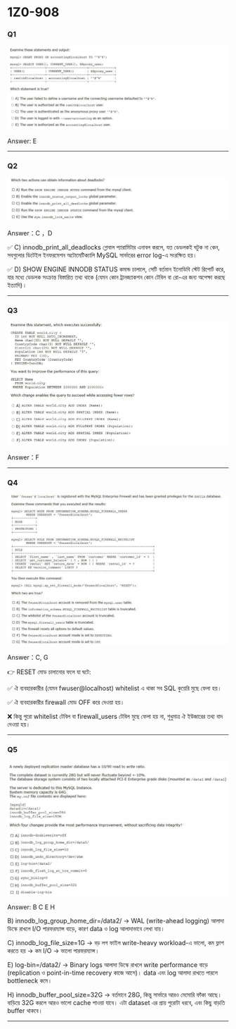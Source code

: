 # 1Z0-908

### Q1 

![alt text](image-2.png)

Answer: E

---

### Q2

![alt text](image-3.png)

Answer：C ，D 

✅ C) innodb_print_all_deadlocks গ্লোবাল প্যারামিটার এনাবল করলে, যত ডেডলকই ঘটুক না কেন, সবগুলোর ডিটেইল ইনফরমেশন অটোমেটিক্যালি MySQL সার্ভারের error log-এ সংরক্ষিত হয়।

✅ D) SHOW ENGINE INNODB STATUS কমান্ড চালালে, সেটি বর্তমান ইনোডিবি স্টেট রিপোর্ট করে, যার মধ্যে ডেডলক সংক্রান্ত বিস্তারিত তথ্য থাকে (যেমন কোন ট্রানজ্যাকশন কোন টেবিল বা রো-এর জন্য অপেক্ষা করছে ইত্যাদি)।

---

### Q3

![alt text](image-4.png)

Answer：F

---

### Q4

![alt text](image-5.png)

Answer：C, G

👉 RESET মোড চালানোর ফলে যা ঘটে:

✅ ঐ ব্যবহারকারীর (যেমন fwuser@localhost) whitelist এ থাকা সব SQL কুয়েরি মুছে ফেলা হয়।

✅ ঐ ব্যবহারকারীর firewall মোড OFF করে দেওয়া হয়।

❌ কিন্তু পুরো whitelist টেবিল বা firewall_users টেবিল মুছে ফেলা হয় না, শুধুমাত্র ঐ ইউজারের তথ্য বাদ দেওয়া হয়।

---

### Q5

![alt text](image-6.png)

Answer: B C E H

B) innodb_log_group_home_dir=/data2/
→ WAL (write-ahead logging) আলাদা ডিস্কে রাখলে I/O পারফরম্যান্স বাড়ে, কারণ data ও log আলাদাভাবে লেখা যায়।

C) innodb_log_file_size=1G
→ বড় লগ ফাইল write-heavy workload-এ ভালো, কম ফ্লাশ করতে হয় → কম I/O → ভালো পারফরম্যান্স।

E) log-bin=/data2/
→ Binary logs আলাদা ডিস্কে রাখলে write performance বাড়ে (replication ও point-in-time recovery কাজে আসে)। data এবং log আলাদা রাখতে পারলে bottleneck কমে।

H) innodb_buffer_pool_size=32G
→ বর্তমানে 28G, কিন্তু সার্ভারে আরও মেমোরি ফাঁকা আছে। বাড়িয়ে 32G করলে আরও ভালো cache পাওয়া যাবে। এটা dataset এর প্রায় পুরোটা ধরবে, এবং কিছু বাড়তি buffer থাকবে।

---





